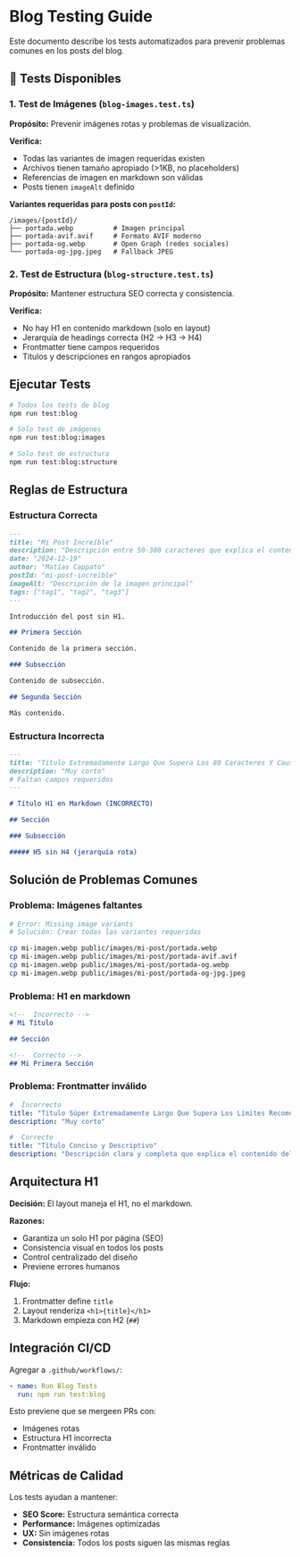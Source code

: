 # Blog Testing Guide

Este documento describe los tests automatizados para prevenir problemas comunes en los posts del blog.

## 🧪 Tests Disponibles

### 1. Test de Imágenes (`blog-images.test.ts`)

**Propósito:** Prevenir imágenes rotas y problemas de visualización.

**Verifica:**
-  Todas las variantes de imagen requeridas existen
-  Archivos tienen tamaño apropiado (>1KB, no placeholders)
-  Referencias de imagen en markdown son válidas
-  Posts tienen `imageAlt` definido

**Variantes requeridas para posts con `postId`:**
```
/images/{postId}/
├── portada.webp          # Imagen principal
├── portada-avif.avif     # Formato AVIF moderno
├── portada-og.webp       # Open Graph (redes sociales)
└── portada-og-jpg.jpeg   # Fallback JPEG
```

### 2. Test de Estructura (`blog-structure.test.ts`)

**Propósito:** Mantener estructura SEO correcta y consistencia.

**Verifica:**
-  No hay H1 en contenido markdown (solo en layout)
-  Jerarquía de headings correcta (H2 → H3 → H4)
-  Frontmatter tiene campos requeridos
-  Títulos y descripciones en rangos apropiados

##  Ejecutar Tests

```bash
# Todos los tests de blog
npm run test:blog

# Solo test de imágenes
npm run test:blog:images

# Solo test de estructura
npm run test:blog:structure
```

##  Reglas de Estructura

###  Estructura Correcta

```markdown
---
title: "Mi Post Increíble"
description: "Descripción entre 50-300 caracteres que explica el contenido del post de manera clara y concisa."
date: "2024-12-19"
author: "Matías Cappato"
postId: "mi-post-increible"
imageAlt: "Descripción de la imagen principal"
tags: ["tag1", "tag2", "tag3"]
---

Introducción del post sin H1.

## Primera Sección

Contenido de la primera sección.

### Subsección

Contenido de subsección.

## Segunda Sección

Más contenido.
```

###  Estructura Incorrecta

```markdown
---
title: "Título Extremadamente Largo Que Supera Los 80 Caracteres Y Causa Problemas SEO"
description: "Muy corto"
# Faltan campos requeridos
---

# Título H1 en Markdown (INCORRECTO)

## Sección

### Subsección

##### H5 sin H4 (jerarquía rota)
```

##  Solución de Problemas Comunes

### Problema: Imágenes faltantes

```bash
# Error: Missing image variants
# Solución: Crear todas las variantes requeridas

cp mi-imagen.webp public/images/mi-post/portada.webp
cp mi-imagen.webp public/images/mi-post/portada-avif.avif
cp mi-imagen.webp public/images/mi-post/portada-og.webp
cp mi-imagen.webp public/images/mi-post/portada-og-jpg.jpeg
```

### Problema: H1 en markdown

```markdown
<!--  Incorrecto -->
# Mi Título

## Sección

<!--  Correcto -->
## Mi Primera Sección
```

### Problema: Frontmatter inválido

```yaml
#  Incorrecto
title: "Título Súper Extremadamente Largo Que Supera Los Límites Recomendados Para SEO"
description: "Muy corto"

#  Correcto
title: "Título Conciso y Descriptivo"
description: "Descripción clara y completa que explica el contenido del post de manera efectiva y atractiva para los lectores."
```

##  Arquitectura H1

**Decisión:** El layout maneja el H1, no el markdown.

**Razones:**
-  Garantiza un solo H1 por página (SEO)
-  Consistencia visual en todos los posts
-  Control centralizado del diseño
-  Previene errores humanos

**Flujo:**
1. Frontmatter define `title`
2. Layout renderiza `<h1>{title}</h1>`
3. Markdown empieza con H2 (`##`)

##  Integración CI/CD

Agregar a `.github/workflows/`:

```yaml
- name: Run Blog Tests
  run: npm run test:blog
```

Esto previene que se mergeen PRs con:
- Imágenes rotas
- Estructura H1 incorrecta
- Frontmatter inválido

##  Métricas de Calidad

Los tests ayudan a mantener:
- **SEO Score:** Estructura semántica correcta
- **Performance:** Imágenes optimizadas
- **UX:** Sin imágenes rotas
- **Consistencia:** Todos los posts siguen las mismas reglas
